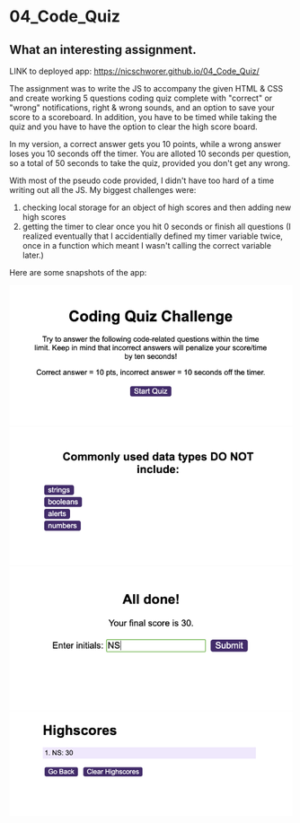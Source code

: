 # 04_Code_Quiz

## What an interesting assignment. 

LINK to deployed app: https://nicschworer.github.io/04_Code_Quiz/

The assignment was to write the JS to accompany the given HTML & CSS and create working 5 questions coding quiz complete with "correct" or "wrong" notifications, right & wrong sounds, and an option to save your score to a scoreboard. In addition, you have to be timed while taking the quiz and you have to have the option to clear the high score board. 

In my version, a correct answer gets you 10 points, while a wrong answer loses you 10 seconds off the timer. You are alloted 10 seconds per question, so a total of 50 seconds to take the quiz, provided you don't get any wrong. 

With most of the pseudo code provided, I didn't have too hard of a time writing out all the JS. My biggest challenges were:
1. checking local storage for an object of high scores and then adding new high scores
2. getting the timer to clear once you hit 0 seconds or finish all questions (I realized eventually that I accidentially defined my timer variable twice, once in a function which meant I wasn't calling the correct variable later.)

Here are some snapshots of the app:

<img src = "prodpics/StartScreen.png">
<img src = "prodpics/QuestionScreen.png">
<img src = "prodpics/EndScreen.png">
<img src = "prodpics/ScoreScreen.png">

